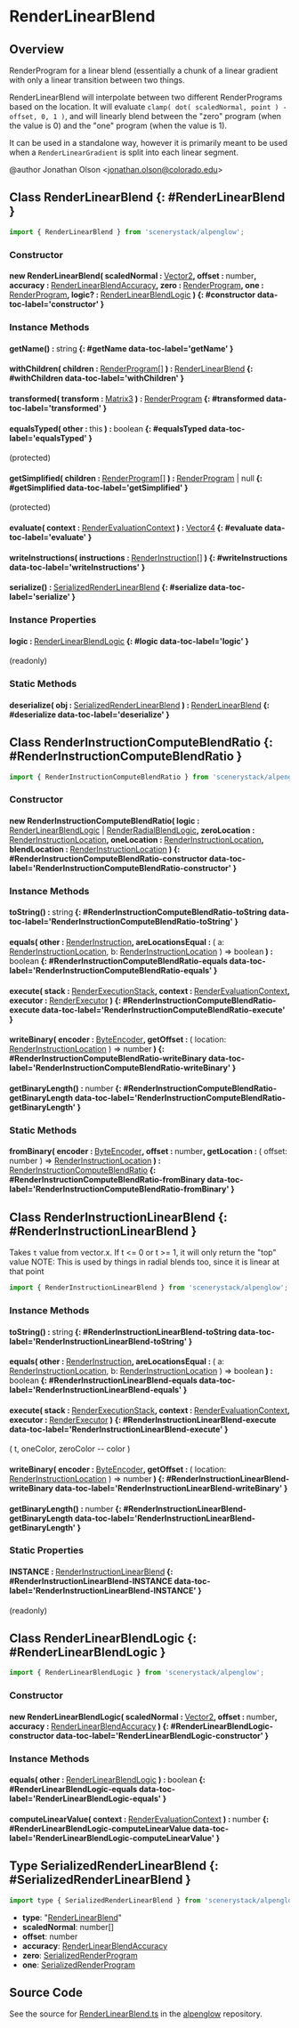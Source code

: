 # RenderLinearBlend

## Overview

RenderProgram for a linear blend (essentially a chunk of a linear gradient with only a linear transition between
two things.

RenderLinearBlend will interpolate between two different RenderPrograms based on the location. It will evaluate
`clamp( dot( scaledNormal, point ) - offset, 0, 1 )`, and will linearly blend between the "zero"
program (when the value is 0) and the "one" program (when the value is 1).

It can be used in a standalone way, however it is primarily meant to be used when a `RenderLinearGradient`
is split into each linear segment.

@author Jonathan Olson &lt;jonathan.olson@colorado.edu&gt;

## Class RenderLinearBlend {: #RenderLinearBlend }


```js
import { RenderLinearBlend } from 'scenerystack/alpenglow';
```
### Constructor

#### new RenderLinearBlend( scaledNormal : <span style="font-weight: 400;">[Vector2](../dot/Vector2.md)</span>, offset : <span style="font-weight: 400;"><span style="color: hsla(calc(var(--md-hue) + 180deg),80%,40%,1);">number</span></span>, accuracy : <span style="font-weight: 400;">[RenderLinearBlendAccuracy](../alpenglow/RenderLinearBlend.md#RenderLinearBlendAccuracy)</span>, zero : <span style="font-weight: 400;">[RenderProgram](../alpenglow/RenderProgram.md)</span>, one : <span style="font-weight: 400;">[RenderProgram](../alpenglow/RenderProgram.md)</span>, logic? : <span style="font-weight: 400;">[RenderLinearBlendLogic](../alpenglow/RenderLinearBlend.md#RenderLinearBlendLogic)</span> ) {: #constructor data-toc-label='constructor' }

### Instance Methods

#### getName() : <span style="font-weight: 400;"><span style="color: hsla(calc(var(--md-hue) + 180deg),80%,40%,1);">string</span></span> {: #getName data-toc-label='getName' }

#### withChildren( children : <span style="font-weight: 400;">[RenderProgram](../alpenglow/RenderProgram.md)[]</span> ) : <span style="font-weight: 400;">[RenderLinearBlend](../alpenglow/RenderLinearBlend.md)</span> {: #withChildren data-toc-label='withChildren' }

#### transformed( transform : <span style="font-weight: 400;">[Matrix3](../dot/Matrix3.md)</span> ) : <span style="font-weight: 400;">[RenderProgram](../alpenglow/RenderProgram.md)</span> {: #transformed data-toc-label='transformed' }

#### equalsTyped( other : <span style="font-weight: 400;"><span style="color: hsla(calc(var(--md-hue) + 180deg),80%,40%,1);">this</span></span> ) : <span style="font-weight: 400;"><span style="color: hsla(calc(var(--md-hue) + 180deg),80%,40%,1);">boolean</span></span> {: #equalsTyped data-toc-label='equalsTyped' }

(protected)

#### getSimplified( children : <span style="font-weight: 400;">[RenderProgram](../alpenglow/RenderProgram.md)[]</span> ) : <span style="font-weight: 400;">[RenderProgram](../alpenglow/RenderProgram.md) | <span style="color: hsla(calc(var(--md-hue) + 180deg),80%,40%,1);">null</span></span> {: #getSimplified data-toc-label='getSimplified' }

(protected)

#### evaluate( context : <span style="font-weight: 400;">[RenderEvaluationContext](../alpenglow/RenderEvaluationContext.md)</span> ) : <span style="font-weight: 400;">[Vector4](../dot/Vector4.md)</span> {: #evaluate data-toc-label='evaluate' }

#### writeInstructions( instructions : <span style="font-weight: 400;">[RenderInstruction](../alpenglow/RenderInstruction.md)[]</span> ) {: #writeInstructions data-toc-label='writeInstructions' }

#### serialize() : <span style="font-weight: 400;">[SerializedRenderLinearBlend](../alpenglow/RenderLinearBlend.md#SerializedRenderLinearBlend)</span> {: #serialize data-toc-label='serialize' }

### Instance Properties

#### logic : <span style="font-weight: 400;">[RenderLinearBlendLogic](../alpenglow/RenderLinearBlend.md#RenderLinearBlendLogic)</span> {: #logic data-toc-label='logic' }

(readonly)

### Static Methods

#### deserialize( obj : <span style="font-weight: 400;">[SerializedRenderLinearBlend](../alpenglow/RenderLinearBlend.md#SerializedRenderLinearBlend)</span> ) : <span style="font-weight: 400;">[RenderLinearBlend](../alpenglow/RenderLinearBlend.md)</span> {: #deserialize data-toc-label='deserialize' }



## Class RenderInstructionComputeBlendRatio {: #RenderInstructionComputeBlendRatio }


```js
import { RenderInstructionComputeBlendRatio } from 'scenerystack/alpenglow';
```
### Constructor

#### new RenderInstructionComputeBlendRatio( logic : <span style="font-weight: 400;">[RenderLinearBlendLogic](../alpenglow/RenderLinearBlend.md#RenderLinearBlendLogic) | [RenderRadialBlendLogic](../alpenglow/RenderRadialBlend.md#RenderRadialBlendLogic)</span>, zeroLocation : <span style="font-weight: 400;">[RenderInstructionLocation](../alpenglow/RenderInstruction.md#RenderInstructionLocation)</span>, oneLocation : <span style="font-weight: 400;">[RenderInstructionLocation](../alpenglow/RenderInstruction.md#RenderInstructionLocation)</span>, blendLocation : <span style="font-weight: 400;">[RenderInstructionLocation](../alpenglow/RenderInstruction.md#RenderInstructionLocation)</span> ) {: #RenderInstructionComputeBlendRatio-constructor data-toc-label='RenderInstructionComputeBlendRatio-constructor' }

### Instance Methods

#### toString() : <span style="font-weight: 400;"><span style="color: hsla(calc(var(--md-hue) + 180deg),80%,40%,1);">string</span></span> {: #RenderInstructionComputeBlendRatio-toString data-toc-label='RenderInstructionComputeBlendRatio-toString' }

#### equals( other : <span style="font-weight: 400;">[RenderInstruction](../alpenglow/RenderInstruction.md)</span>, areLocationsEqual : <span style="font-weight: 400;">( a: [RenderInstructionLocation](../alpenglow/RenderInstruction.md#RenderInstructionLocation), b: [RenderInstructionLocation](../alpenglow/RenderInstruction.md#RenderInstructionLocation) ) =&gt; <span style="color: hsla(calc(var(--md-hue) + 180deg),80%,40%,1);">boolean</span></span> ) : <span style="font-weight: 400;"><span style="color: hsla(calc(var(--md-hue) + 180deg),80%,40%,1);">boolean</span></span> {: #RenderInstructionComputeBlendRatio-equals data-toc-label='RenderInstructionComputeBlendRatio-equals' }

#### execute( stack : <span style="font-weight: 400;">[RenderExecutionStack](../alpenglow/RenderExecutionStack.md)</span>, context : <span style="font-weight: 400;">[RenderEvaluationContext](../alpenglow/RenderEvaluationContext.md)</span>, executor : <span style="font-weight: 400;">[RenderExecutor](../alpenglow/RenderExecutor.md)</span> ) {: #RenderInstructionComputeBlendRatio-execute data-toc-label='RenderInstructionComputeBlendRatio-execute' }

#### writeBinary( encoder : <span style="font-weight: 400;">[ByteEncoder](../alpenglow/ByteEncoder.md)</span>, getOffset : <span style="font-weight: 400;">( location: [RenderInstructionLocation](../alpenglow/RenderInstruction.md#RenderInstructionLocation) ) =&gt; <span style="color: hsla(calc(var(--md-hue) + 180deg),80%,40%,1);">number</span></span> ) {: #RenderInstructionComputeBlendRatio-writeBinary data-toc-label='RenderInstructionComputeBlendRatio-writeBinary' }

#### getBinaryLength() : <span style="font-weight: 400;"><span style="color: hsla(calc(var(--md-hue) + 180deg),80%,40%,1);">number</span></span> {: #RenderInstructionComputeBlendRatio-getBinaryLength data-toc-label='RenderInstructionComputeBlendRatio-getBinaryLength' }

### Static Methods

#### fromBinary( encoder : <span style="font-weight: 400;">[ByteEncoder](../alpenglow/ByteEncoder.md)</span>, offset : <span style="font-weight: 400;"><span style="color: hsla(calc(var(--md-hue) + 180deg),80%,40%,1);">number</span></span>, getLocation : <span style="font-weight: 400;">( offset: <span style="color: hsla(calc(var(--md-hue) + 180deg),80%,40%,1);">number</span> ) =&gt; [RenderInstructionLocation](../alpenglow/RenderInstruction.md#RenderInstructionLocation)</span> ) : <span style="font-weight: 400;">[RenderInstructionComputeBlendRatio](../alpenglow/RenderLinearBlend.md#RenderInstructionComputeBlendRatio)</span> {: #RenderInstructionComputeBlendRatio-fromBinary data-toc-label='RenderInstructionComputeBlendRatio-fromBinary' }



## Class RenderInstructionLinearBlend {: #RenderInstructionLinearBlend }


Takes `t` value from vector.x. If t &lt;= 0 or t &gt;= 1, it will only return the "top" value
NOTE: This is used by things in radial blends too, since it is linear at that point

```js
import { RenderInstructionLinearBlend } from 'scenerystack/alpenglow';
```
### Instance Methods

#### toString() : <span style="font-weight: 400;"><span style="color: hsla(calc(var(--md-hue) + 180deg),80%,40%,1);">string</span></span> {: #RenderInstructionLinearBlend-toString data-toc-label='RenderInstructionLinearBlend-toString' }

#### equals( other : <span style="font-weight: 400;">[RenderInstruction](../alpenglow/RenderInstruction.md)</span>, areLocationsEqual : <span style="font-weight: 400;">( a: [RenderInstructionLocation](../alpenglow/RenderInstruction.md#RenderInstructionLocation), b: [RenderInstructionLocation](../alpenglow/RenderInstruction.md#RenderInstructionLocation) ) =&gt; <span style="color: hsla(calc(var(--md-hue) + 180deg),80%,40%,1);">boolean</span></span> ) : <span style="font-weight: 400;"><span style="color: hsla(calc(var(--md-hue) + 180deg),80%,40%,1);">boolean</span></span> {: #RenderInstructionLinearBlend-equals data-toc-label='RenderInstructionLinearBlend-equals' }

#### execute( stack : <span style="font-weight: 400;">[RenderExecutionStack](../alpenglow/RenderExecutionStack.md)</span>, context : <span style="font-weight: 400;">[RenderEvaluationContext](../alpenglow/RenderEvaluationContext.md)</span>, executor : <span style="font-weight: 400;">[RenderExecutor](../alpenglow/RenderExecutor.md)</span> ) {: #RenderInstructionLinearBlend-execute data-toc-label='RenderInstructionLinearBlend-execute' }

( t, oneColor, zeroColor -- color )

#### writeBinary( encoder : <span style="font-weight: 400;">[ByteEncoder](../alpenglow/ByteEncoder.md)</span>, getOffset : <span style="font-weight: 400;">( location: [RenderInstructionLocation](../alpenglow/RenderInstruction.md#RenderInstructionLocation) ) =&gt; <span style="color: hsla(calc(var(--md-hue) + 180deg),80%,40%,1);">number</span></span> ) {: #RenderInstructionLinearBlend-writeBinary data-toc-label='RenderInstructionLinearBlend-writeBinary' }

#### getBinaryLength() : <span style="font-weight: 400;"><span style="color: hsla(calc(var(--md-hue) + 180deg),80%,40%,1);">number</span></span> {: #RenderInstructionLinearBlend-getBinaryLength data-toc-label='RenderInstructionLinearBlend-getBinaryLength' }

### Static Properties

#### INSTANCE : <span style="font-weight: 400;">[RenderInstructionLinearBlend](../alpenglow/RenderLinearBlend.md#RenderInstructionLinearBlend)</span> {: #RenderInstructionLinearBlend-INSTANCE data-toc-label='RenderInstructionLinearBlend-INSTANCE' }

(readonly)



## Class RenderLinearBlendLogic {: #RenderLinearBlendLogic }


```js
import { RenderLinearBlendLogic } from 'scenerystack/alpenglow';
```
### Constructor

#### new RenderLinearBlendLogic( scaledNormal : <span style="font-weight: 400;">[Vector2](../dot/Vector2.md)</span>, offset : <span style="font-weight: 400;"><span style="color: hsla(calc(var(--md-hue) + 180deg),80%,40%,1);">number</span></span>, accuracy : <span style="font-weight: 400;">[RenderLinearBlendAccuracy](../alpenglow/RenderLinearBlend.md#RenderLinearBlendAccuracy)</span> ) {: #RenderLinearBlendLogic-constructor data-toc-label='RenderLinearBlendLogic-constructor' }

### Instance Methods

#### equals( other : <span style="font-weight: 400;">[RenderLinearBlendLogic](../alpenglow/RenderLinearBlend.md#RenderLinearBlendLogic)</span> ) : <span style="font-weight: 400;"><span style="color: hsla(calc(var(--md-hue) + 180deg),80%,40%,1);">boolean</span></span> {: #RenderLinearBlendLogic-equals data-toc-label='RenderLinearBlendLogic-equals' }

#### computeLinearValue( context : <span style="font-weight: 400;">[RenderEvaluationContext](../alpenglow/RenderEvaluationContext.md)</span> ) : <span style="font-weight: 400;"><span style="color: hsla(calc(var(--md-hue) + 180deg),80%,40%,1);">number</span></span> {: #RenderLinearBlendLogic-computeLinearValue data-toc-label='RenderLinearBlendLogic-computeLinearValue' }



## Type SerializedRenderLinearBlend {: #SerializedRenderLinearBlend }


```js
import type { SerializedRenderLinearBlend } from 'scenerystack/alpenglow';
```
- **type**: "[RenderLinearBlend](../alpenglow/RenderLinearBlend.md)"
- **scaledNormal**: <span style="color: hsla(calc(var(--md-hue) + 180deg),80%,40%,1);">number</span>[]
- **offset**: <span style="color: hsla(calc(var(--md-hue) + 180deg),80%,40%,1);">number</span>
- **accuracy**: [RenderLinearBlendAccuracy](../alpenglow/RenderLinearBlend.md#RenderLinearBlendAccuracy)
- **zero**: [SerializedRenderProgram](../alpenglow/RenderProgram.md#SerializedRenderProgram)
- **one**: [SerializedRenderProgram](../alpenglow/RenderProgram.md#SerializedRenderProgram)




## Source Code

See the source for [RenderLinearBlend.ts](https://github.com/phetsims/alpenglow/blob/main/js/render-program/RenderLinearBlend.ts) in the [alpenglow](https://github.com/phetsims/alpenglow) repository.
